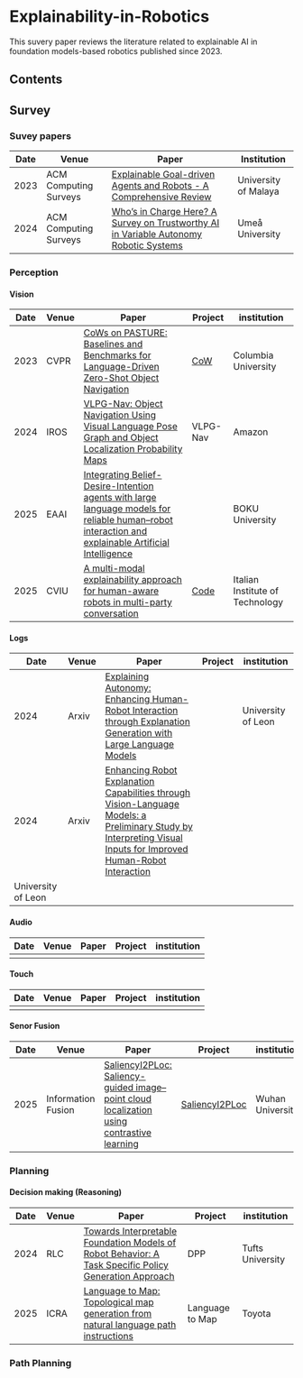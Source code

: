 # Explainability-in-Robotics
This suvery paper reviews the literature related to explainable AI in foundation models-based robotics published since 2023.

## Contents

## Survey

### Suvey papers
| Date | Venue | Paper | Institution |
| ---- | ---- | ---- | ---- |
|2023 | ACM Computing Surveys | [Explainable Goal-driven Agents and Robots - A Comprehensive Review](https://dl.acm.org/doi/pdf/10.1145/3564240)|University of Malaya |
| 2024 | ACM Computing Surveys | [Who’s in Charge Here? A Survey on Trustworthy AI in Variable Autonomy Robotic Systems](https://dl.acm.org/doi/pdf/10.1145/3645090) | Umeå University |



### Perception

#### Vision

| Date | Venue  | Paper | Project | institution | 
| ---- | ---- | ---- | ---- | ---- |
|2023  | CVPR |  [CoWs on PASTURE: Baselines and Benchmarks for Language-Driven Zero-Shot Object Navigation](https://openaccess.thecvf.com/content/CVPR2023/papers/Gadre_CoWs_on_Pasture_Baselines_and_Benchmarks_for_Language-Driven_Zero-Shot_Object_CVPR_2023_paper.pdf) |[CoW](https://cow.cs.columbia.edu/) | Columbia University |
|2024 | IROS |  [VLPG-Nav: Object Navigation Using Visual Language Pose Graph and  Object Localization Probability Maps](https://ieeexplore.ieee.org/stamp/stamp.jsp?arnumber=10802008) | VLPG-Nav | Amazon |
|2025 | EAAI | [Integrating Belief-Desire-Intention agents with large language models for reliable human–robot interaction and explainable Artificial Intelligence]() |  | BOKU University |
|2025 | CVIU |[A multi-modal explainability approach for human-aware robots in multi-party conversation](https://pdf.sciencedirectassets.com/271018/1-s2.0-S1077314225X00035/1-s2.0-S107731422500027X/main.pdf?X-Amz-Security-Token=IQoJb3JpZ2luX2VjEKr%2F%2F%2F%2F%2F%2F%2F%2F%2F%2FwEaCXVzLWVhc3QtMSJHMEUCIQC9WVntRQQCFxzZpBvuEBUqmgcsQTsghIlelLTqkgTr6QIgXzFMzk9v7IyAhYRPr8WqSJRYaL5I0LIa2V2gAm5xbLUqvAUI8v%2F%2F%2F%2F%2F%2F%2F%2F%2F%2FARAFGgwwNTkwMDM1NDY4NjUiDJbLzlnpHybYjzbJeyqQBQaMsakO4DV6JTjhEPfyuAu6VSe7kjCzQTP24dpyzWV%2FTk9rehAjTwVztOPtmxKaZ%2B4CdEMDS6iCqKcPc8F%2FZU%2FNXHzXXVWUwF38aHn3ImXOJ0IspBQ5B%2BgWBUX8beaCCKAmmWcFtaNELZa0Vq5X6FYOc18Q1q4ZSzzOgLtYxEumZ7rP4WqEP%2BXlaQR69rpsuK2kVvLBi4Qcjd36%2FSTo7p71iNPpX8KBF80lZ5SrlinZrwHpyRfxOHUv54LAsuKutSxtXVoiVr%2BgTzzAZykRnwY7Lr80vlC9tiU1SMIn%2BxbezAn%2BHmgY%2BkPefFgUwJ8gbAZmEiLN28T30uV7eHoIPwkPQkfALwSB3GYW8wBi4bA6ZS8z013%2BZbWF8Qr9YaCZToHqhutDLPLKylfjIXXviEU%2FhDa0E577sTALVGGXJX2sFj7bbw8PjRLc5dYCwjl%2BhWBraTZBxeTawy3XDFRV5rCZbwSaoWWEzr79axm4SKivHrNvhL4MWzcDgxzPPZ%2BG5acRkfwKCs1wgeiTq952OvLegXeq54eSqZ4TLjhjxDQ%2FiWRGeTU2PNEHL5QAr4jgZYd2l4f1sTve2DFRsGDBcvb3djAP5viRmR5jgzKsE69w9r7gIC5wTCdI1o48gMEsRcFZQXfkBQlonxuUXMUy0XcGivIKrK%2B0YkY%2B4oQ6%2BPYTniA10dZIVWu%2FReNPrMG5lf4N0kH4ZxwnqykaWGaC47jy0zU2V06I7s6ZLTZxVNZwbYrgGJ3absADloiOkrTslzGTPo%2B5WVtO1UC%2B11iKiHSG08AUfXuLnDpoIFPVjWhnP4FOVUFhygRxWc0q3jZFo6mzsECV2wVQ561fih%2BlDPY9d6HRLFjF5Uqstx5f6Wt8MO%2FK0b4GOrEBdyBUvFZf4zd6b0VqGLK9Sa6A3kz5bKfhRASAzd8Ij6H%2FXKKc%2Fbb76jNDvrU2r87Wu2rpXgEMPRz7Y1uNARTxmXyuP7zwgqlR%2F51ILhmW%2BG%2FNL5guXFDUkFLlB6J3osRj9MLGk9KjmhX2dMfEtV77sAORUFLeEX%2FY15c2MPuScFOejvC7mcenc29cfE9OGto7SjkymyOwEuuEVtas8V5S4ud%2BJKV8zpBNBXLdcppL%2F9Tb&X-Amz-Algorithm=AWS4-HMAC-SHA256&X-Amz-Date=20250314T175729Z&X-Amz-SignedHeaders=host&X-Amz-Expires=300&X-Amz-Credential=ASIAQ3PHCVTYVMTPAJR2%2F20250314%2Fus-east-1%2Fs3%2Faws4_request&X-Amz-Signature=f22e5dd268f861e0cfb1c53cb16ec4fbd671dec811c92c3ae80770e3c4d9bd62&hash=f4f7db6f688a27a68645150a72155b5cd621b58e1a2647df2ce6dc58672dda54&host=68042c943591013ac2b2430a89b270f6af2c76d8dfd086a07176afe7c76c2c61&pii=S107731422500027X&tid=spdf-de3f0c71-4852-40fe-bc77-52004e8e4326&sid=b1b4317d58b2f74c239854695f4d1d022d1fgxrqb&type=client&tsoh=d3d3LnNjaWVuY2VkaXJlY3QuY29t&rh=d3d3LnNjaWVuY2VkaXJlY3QuY29t&ua=1d0457515055035651515d&rr=9205a7579b5c0756&cc=gb) | [Code](https://gitlab.iit.it/cognitiveInteraction/explainablemultipartyconversationCVIU.git) | Italian Institute of Technology |

#### Logs
| Date | Venue  | Paper | Project | institution | 
| ---- | ---- | ---- | ---- | ---- |
|2024 | Arxiv|[Explaining Autonomy: Enhancing Human-Robot Interaction through Explanation Generation with Large Language Models](https://arxiv.org/pdf/2402.04206) | | University of Leon |
|2024 | Arxiv|  [Enhancing Robot Explanation Capabilities through Vision-Language Models: a Preliminary Study by Interpreting Visual Inputs for Improved Human-Robot Interaction](https://arxiv.org/pdf/2404.09705) | 
|University of Leon |


#### Audio

| Date | Venue  | Paper | Project | institution | 
| ---- | ---- | ---- | ---- | ---- |
|  |  |  | | |

#### Touch

| Date | Venue  | Paper | Project | institution | 
| ---- | ---- | ---- | ---- | ---- |
|  |  |  | |

#### Senor Fusion

| Date | Venue  | Paper | Project | institution | 
| ---- | ---- | ---- | ---- | ---- |
| 2025 | Information Fusion  | [SaliencyI2PLoc: Saliency-guided image–point cloud localization using contrastive learning](https://pdf.sciencedirectassets.com/272144/1-s2.0-S1566253525X00026/1-s2.0-S1566253525000880/main.pdf?X-Amz-Security-Token=IQoJb3JpZ2luX2VjEJf%2F%2F%2F%2F%2F%2F%2F%2F%2F%2FwEaCXVzLWVhc3QtMSJIMEYCIQDRbltvRNplEO%2BGrApy2pYArLYet5VCjTS%2B6ZUnW%2BEBsAIhANKOxvyoGlyRdxa3kg6e5eiW4BPIticm0ZoRcMhfeNDwKrsFCOD%2F%2F%2F%2F%2F%2F%2F%2F%2F%2FwEQBRoMMDU5MDAzNTQ2ODY1IgwAv5YDEF0nmbStNQsqjwX%2Fi2nVHZXWfN1OFtlmGFx51fIAoDkvXU50hPRjCq%2F26h5JKKqapPDOvu9frLrRvFrpqitEVvnL9lkh7hi11Vu%2FGTTmz4bqeR53EB1DjiORbEd4shnUI2BlCF%2FGnPLwrIWvZWWVlv4B7k1%2BOkttdwdqjikhoeacZ%2F8Pb4vy%2FbJNyN4V5HwF7rneFnCwvP2udVDOgKo2%2Fhmw%2FyCZVJ7%2B%2BB3iGt7hMst0fVRx1jnosz4Tyw2G1CxrrZ50J2x%2B2ZiPYFvx3h3sLG6y1BI0W0aF%2BjpDHAK845712oZX7x3yHx7EdQhZwJw%2B5gu%2FiGIeGrLj5iG9rxTON4iSwl9gromyvi8BjliNFlJM2v8QlJbYfWcphbT81nqvzGJ5CK86XZw42CTlB7F24gXcHe4DeO3iTsB72MZOvqXWCuoebrrytgdDXIFehUq1DHRdO5QiMSTY46ZkZBhoWdxiRTnp3agVvTbN1xHCCCBJcp1Goz%2FmqPV69DYJQVw5zeFsUKMZRYtz26iyAoBqPVDs5vvDFZd8Wdfg5sqwyQpfXL%2BMewBJHlVEE%2Fx8z%2FOfxQwpkYfLYJQK5lco%2BpyWHmQA1BbBP9%2BQrOaxMLDCRWklf%2Fe6ycCP7wEQBVUcktoTGn4OCYeQOLmpxNe9KRt8G3eW6H0OaWinKcgIBcMPD8b1nov%2FZyjcU%2FfPIRsR5EGabZ9TRUxQeeXTSsUzdwOitE%2FV01%2Ffrr0W4i3GASSnPqaZw417A9k3omCBHveOSvz9sIcTvcDy%2FltH7HtKJ2Jc9IzBictZujwlZkEnaRXRWd1j943jg8FVhISteV5QnWUP%2B5NleBheVlwhxIDM1XyvF8og7YBx7ATBQ2VLz8%2Bu%2Bj1l0K1NJ23D3PcPMKO6zb4GOrABIQwo7z4aQiKM5rirSNH9SpG0hOn6mEu0NIifo1u%2FUoAyK9B3SOGHdJ19mNK%2F1XJX%2BWiSIK%2F3igtV7lEp2bb4eJ%2BA51ekxmgsmKph%2F0X6NkXfOApRYu9zDb6%2BrfbpS568SXbkd5Np3t3Zx%2BeJ1sqEilFHxU4biotO%2FzIZ88yBU8IfwKEoZSGghN%2BSx19yC5hrKdTKX%2BQdD9KxovZp806XZAyYel18LEyjqzwybK2Wu7o%3D&X-Amz-Algorithm=AWS4-HMAC-SHA256&X-Amz-Date=20250313T231358Z&X-Amz-SignedHeaders=host&X-Amz-Expires=300&X-Amz-Credential=ASIAQ3PHCVTYUU4GXCYQ%2F20250313%2Fus-east-1%2Fs3%2Faws4_request&X-Amz-Signature=e67e4b3956b29db9461569bd3c521fbdf2a7b443b8eee23972b03904469dbb21&hash=972f8cd8c5d7bb9e8a59aa8def48c7eab103a4e0e5f6cea07b918f0d0f3c24a4&host=68042c943591013ac2b2430a89b270f6af2c76d8dfd086a07176afe7c76c2c61&pii=S1566253525000880&tid=spdf-1ee7f262-98fd-46ab-853e-dd7793ca87fc&sid=3b370dd335a8f946a13a76e3f5f1263a3090gxrqb&type=client&tsoh=d3d3LnNjaWVuY2VkaXJlY3QuY29t&rh=d3d3LnNjaWVuY2VkaXJlY3QuY29t&ua=1d045752060651585d5251&rr=91ff39945e616a3c&cc=gb) | [SaliencyI2PLoc](https://whu-lyh.github.io/SaliencyI2PLoc/) | Wuhan University|

### Planning

#### Decision making (Reasoning)

| Date | Venue  | Paper | Project | institution | 
| ---- | ---- | ---- | ---- | ---- |
| 2024 | RLC  | [Towards Interpretable Foundation Models of Robot Behavior: A Task Specific Policy Generation Approach](https://arxiv.org/pdf/2407.08065)| DPP | Tufts University |
|2025 | ICRA | [Language to Map: Topological map generation from natural language path instructions](https://ieeexplore.ieee.org/stamp/stamp.jsp?tp=&arnumber=10611377)|Language to Map |Toyota|

### Path Planning










